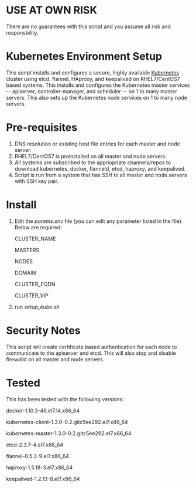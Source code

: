 # USE AT OWN RISK
There are no guarantees with this script and you assume all risk and responsbility.

# Kubernetes Environment Setup
This script installs and configures a secure, highly available <a href="http://kubernetes.io">Kubernetes</a> cluster using etcd, flannel, HAproxy, and keepalived on RHEL7/CentOS7 based systems.  This installs and configures the Kubernetes master services -- apiserver, controller-manager, and scheduler -- on 1 to many master servers.  This also sets up the Kubernetes node services on 1 to many node servers.

# Pre-requisites
1. DNS resolution or existing host file entries for each master and node server.
2. RHEL7/CentOS7 is preinstalled on all master and node servers.
3. All systems are subscribed to the appriopriate channels/repos to download kubernetes, docker, flanneld, etcd, haproxy, and keepalived.
4. Script is run from a system that has SSH to all master and node servers with SSH key pair.

# Install
1. Edit the *params.env* file (you can edit any parameter listed in the file).  Below are required:

    CLUSTER_NAME
    
    MASTERS
    
    NODES
    
    DOMAIN
    
    CLUSTER_FQDN
    
    CLUSTER_VIP
    
2. run *setup_kube.sh*   
 
 
# Security Notes
This script will create certificate based authentication for each node to communicate to the apiserver and etcd.  This will also stop and disable firewalld on all master and node servers.

# Tested
This has been tested with the following versions:

  docker-1.10.3-46.el7.14.x86_64
  
  kubernetes-client-1.3.0-0.2.gitc5ee292.el7.x86_64
  
  kubernetes-master-1.3.0-0.2.gitc5ee292.el7.x86_64
  
  etcd-2.3.7-4.el7.x86_64
  
  flannel-0.5.3-9.el7.x86_64
  
  haproxy-1.5.18-3.el7.x86_64
  
  keepalived-1.2.13-8.el7.x86_64
  
  


